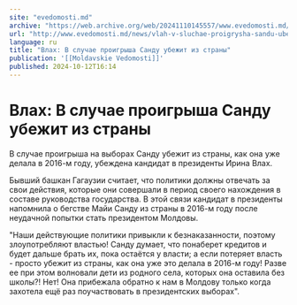 ```yaml
---
site: "evedomosti.md"
archive: "https://web.archive.org/web/20241110145557/www.evedomosti.md/news/vlah-v-sluchae-proigrysha-sandu-ubezhit-iz-strany"
url: "http://www.evedomosti.md/news/vlah-v-sluchae-proigrysha-sandu-ubezhit-iz-strany"
language: ru
title: "Влах: В случае проигрыша Санду убежит из страны"
publication: '[[Moldavskie Vedomosti]]'
published: 2024-10-12T16:14
---
```


# Влах: В случае проигрыша Санду убежит из страны

В случае проигрыша на выборах Санду убежит из страны, как она уже делала в 2016-м году, убеждена кандидат в президенты Ирина Влах.

Бывший башкан Гагаузии считает, что политики должны отвечать за свои действия, которые они совершали в период своего нахождения в составе руководства государства. В этой связи кандидат в президенты напомнила о бегстве Майи Санду из страны в 2016-м году после неудачной попытки стать президентом Молдовы.

"Наши действующие политики привыкли к безнаказанности, поэтому злоупотребляют властью! Санду думает, что понаберет кредитов и будет дальше брать их, пока остаётся у власти; а если потеряет власть - просто убежит из страны, как она уже это делала в 2016-м году! Разве ее при этом волновали дети из родного села, которых она оставила без школы?! Нет! Она прибежала обратно к нам в Молдову только когда захотела ещё раз поучаствовать в президентских выборах".

﻿